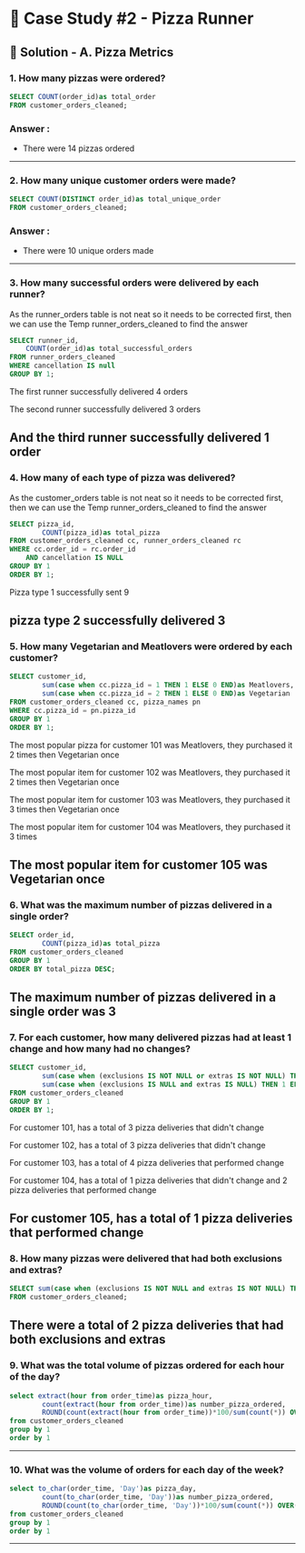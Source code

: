 # 🍕 Case Study #2 - Pizza Runner

## 🍝 Solution - A. Pizza Metrics

### 1. How many pizzas were ordered?
```sql
SELECT COUNT(order_id)as total_order
FROM customer_orders_cleaned;
```
### Answer :
- There were 14 pizzas ordered
----

### 2. How many unique customer orders were made?
```sql
SELECT COUNT(DISTINCT order_id)as total_unique_order
FROM customer_orders_cleaned;
```
### Answer :
- There were 10 unique orders made
----

### 3. How many successful orders were delivered by each runner?

As the runner_orders table is not neat so it needs to be corrected first, then we can use the Temp runner_orders_cleaned to find the answer

```sql
SELECT runner_id,
	COUNT(order_id)as total_successful_orders
FROM runner_orders_cleaned
WHERE cancellation IS null
GROUP BY 1;
```
The first runner successfully delivered 4 orders

The second runner successfully delivered 3 orders

And the third runner successfully delivered 1 order
----

### 4. How many of each type of pizza was delivered?

As the customer_orders table is not neat so it needs to be corrected first, then we can use the Temp runner_orders_cleaned to find the answer

```sql
SELECT pizza_id,
		COUNT(pizza_id)as total_pizza
FROM customer_orders_cleaned cc, runner_orders_cleaned rc
WHERE cc.order_id = rc.order_id
	AND cancellation IS NULL
GROUP BY 1	
ORDER BY 1;
```
Pizza type 1 successfully sent 9

pizza type 2 successfully delivered 3
----

### 5. How many Vegetarian and Meatlovers were ordered by each customer?
```sql
SELECT customer_id,
		sum(case when cc.pizza_id = 1 THEN 1 ELSE 0 END)as Meatlovers,
		sum(case when cc.pizza_id = 2 THEN 1 ELSE 0 END)as Vegetarian
FROM customer_orders_cleaned cc, pizza_names pn
WHERE cc.pizza_id = pn.pizza_id
GROUP BY 1	
ORDER BY 1;
```
The most popular pizza for customer 101 was Meatlovers, they purchased it 2 times then Vegetarian once

The most popular item for customer 102 was Meatlovers, they purchased it 2 times then Vegetarian once

The most popular item for customer 103 was Meatlovers, they purchased it 3 times then Vegetarian once

The most popular item for customer 104 was Meatlovers, they purchased it 3 times

The most popular item for customer 105 was Vegetarian once
----

### 6. What was the maximum number of pizzas delivered in a single order?
```sql
SELECT order_id,
		COUNT(pizza_id)as total_pizza
FROM customer_orders_cleaned
GROUP BY 1
ORDER BY total_pizza DESC;
```
The maximum number of pizzas delivered in a single order was 3
----

### 7. For each customer, how many delivered pizzas had at least 1 change and how many had no changes?
```sql
SELECT customer_id,
		sum(case when (exclusions IS NOT NULL or extras IS NOT NULL) THEN 1 ELSE 0 END)as perform_change,
		sum(case when (exclusions IS NULL and extras IS NULL) THEN 1 ELSE 0 END)as no_change
FROM customer_orders_cleaned
GROUP BY 1
ORDER BY 1;
```
For customer 101, has a total of 3 pizza deliveries that didn't change

For customer 102, has a total of 3 pizza deliveries that didn't change

For customer 103, has a total of 4 pizza deliveries that performed change

For customer 104, has a total of 1 pizza deliveries that didn't change and 2 pizza deliveries that performed change

For customer 105, has a total of 1 pizza deliveries that performed change
----

### 8. How many pizzas were delivered that had both exclusions and extras?
```sql
SELECT sum(case when (exclusions IS NOT NULL and extras IS NOT NULL) THEN 1 ELSE 0 END)as perform_change
FROM customer_orders_cleaned;
```
There were a total of 2 pizza deliveries that had both exclusions and extras
----

### 9. What was the total volume of pizzas ordered for each hour of the day?
```sql
select extract(hour from order_time)as pizza_hour,
		count(extract(hour from order_time))as number_pizza_ordered,
		ROUND(count(extract(hour from order_time))*100/sum(count(*)) OVER(),2)as total_volume
from customer_orders_cleaned
group by 1
order by 1
```
----

### 10. What was the volume of orders for each day of the week?
```sql
select to_char(order_time, 'Day')as pizza_day,
		count(to_char(order_time, 'Day'))as number_pizza_ordered,
		ROUND(count(to_char(order_time, 'Day'))*100/sum(count(*)) OVER(),2)as total_volume
from customer_orders_cleaned
group by 1
order by 1
```
----
